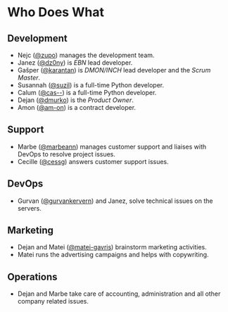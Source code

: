# Who Does What

## Development

 - Nejc ([@zupo](https://github.com/zupo)) manages the development team. 
 - Janez ([@dz0ny](https://github.com/dz0ny)) is *EBN* lead developer.
 - Gašper ([@karantan](https://github.com/karantan)) is *DMON/INCH* lead developer and the *Scrum Master*. 
 - Susannah ([@suzil](https://github.com/suzil)) is a full-time Python developer.
 - Calum ([@cas--](https://github.com/cas--)) is a full-time Python developer.
 - Dejan ([@dmurko](https://github.com/dmurko)) is the *Product Owner*.
 - Amon ([@am-on](https://github.com/am-on)) is a contract developer.
 
## Support

 - Marbe ([@marbeann](https://github.com/marbeann)) manages customer support and liaises with DevOps to resolve project issues.
 - Cecille ([@cessg](https://github.com/cessg)) answers customer support issues. 
 
## DevOps
  - Gurvan ([@gurvankervern](https://github.com/gurvankervern)) and Janez, solve technical issues on the servers.

## Marketing

 - Dejan and Matei ([@matei-gavris](https://github.com/matei-gavris)) brainstorm marketing activities.
 - Matei runs the advertising campaigns and helps with copywriting.
 
## Operations
 
 - Dejan and Marbe take care of accounting, administration and all other company related issues.
